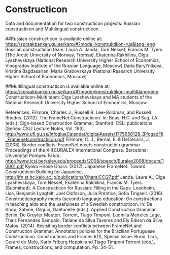 # Constructicon
Data and documentation for two constructicon projects: Russian constructicon and Multilingual constructicon

##Russian constructicon 
is available online at: https://spraakbanken.gu.se/karp/#?mode=konstruktikon-rus&lang=eng
Russian constructicon team:
Laura A. Janda, Tore Nesset, Francis M. Tyers (The Arctic University of Norway, Tromsø),
Ekaterina Rakhilina, Olga Lyashevskaya (National Research University Higher School of Economics, Vinogradov Institute of the Russian Language, Moscow)
Daria Baryl'nikova, Kristina Bagdasarian, Maria Grabovskaya (National Research University Higher School of Economics, Moscow)

##Multilingual constructicon
is available online at: https://spraakbanken.gu.se/karp/#?mode=konstruktikon-multi&lang=eng
Constructicon-Multi team:
Olga Lyashevskaya and MA students of the National Research University Higher School of Economics, Moscow

References:
Fillmore, Charles J., Russell R. Lee-Goldman, and Russell Rhodes. (2012). The FrameNet Constructicon. In: Boas, H.C. and Sag, I.A. (eds.), Sign-based Construction Grammar. Stanford: CSLI publications [Series: CSLI Lecture Notes, Vol. 193]. http://www.ufl.gu.se/infoglueCalendar/digitalAssets/1775658128_BifogadFil_Framenetconstructicon.pdf
Fillmore, C. J., Bernal, E. & DeCesaris, J. (2008). Border conflicts: FrameNet meets construction grammar. Proceedings of the XIII EURALEX International Congress. Barcelona: Universitat Pompeu Fabra. http://www.icsi.berkeley.edu/proceeds/2008/speech/Euralex2008/docum/10001.pdf
Kyoko Hirose Ohara. (2012). Japanese FrameNet: Toward Constructicon Building for Japanese. http://jfn.st.hc.keio.ac.jp/publications/OharaICCG7.pdf
Janda, Laura A., Olga Lyashevskaya, Tore Nesset, Ekaterina Rakhilina, Francis M. Tyers. (Submitted). A Constructicon for Russian: Filling in the Gaps. 
Loenheim, Lisa, Benjamin Lyngfelt, Joel Olofsson, Julia Prentice, Sofia Tingsell. (2016). Constructicography meets (second) language education: On constructions in teaching aids and the usefulness of a Swedish constructicon. In: De Knop, Sabine, Gilquin, Gaëtanelle (eds.), Applied Construction Grammar. Berlin, De Gruyter Mouton.
Torrent, Tiago Timponi, Ludmila Meireles Lage, Thais Fernandes Sampaio, Tatiane da Silva Tavares and Ely Edison da Silva Matos. (2014). Revisiting border conflicts between FrameNet and Construction Grammar. Annotation policies for the Brazilian Portuguese Constructicon. Constructions and Frames 6(1), Special Issue: Borin, Lars, Gerard de Melo, Karin Friberg Heppin and Tiago Timponi Torrent (eds.), Frames, constructions, and computation. Pp. 34–51. 
